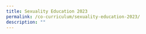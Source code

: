 ```yaml
---
title: Sexuality Education 2023
permalink: /co-curriculum/sexuality-education-2023/
description: ""
---
```

